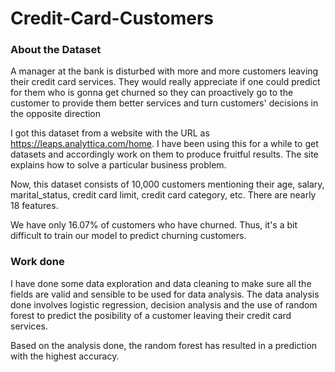 # Credit-Card-Customers

### About the Dataset 
A manager at the bank is disturbed with more and more customers leaving their credit card services. They would really appreciate if one could predict for them who is gonna get churned so they can proactively go to the customer to provide them better services and turn customers' decisions in the opposite direction

I got this dataset from a website with the URL as https://leaps.analyttica.com/home. I have been using this for a while to get datasets and accordingly work on them to produce fruitful results. The site explains how to solve a particular business problem.

Now, this dataset consists of 10,000 customers mentioning their age, salary, marital_status, credit card limit, credit card category, etc. There are nearly 18 features.

We have only 16.07% of customers who have churned. Thus, it's a bit difficult to train our model to predict churning customers.


### Work done 

I have done some data exploration and data cleaning to make sure all the fields are valid and sensible to be used for data analysis. 
The data analysis done involves logistic regression, decision analysis and the use of random forest to predict the posibility of a customer leaving their credit card services. 

Based on the analysis done, the random forest has resulted in a prediction with the highest accuracy. 
